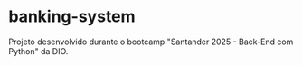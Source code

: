 # banking-system
Projeto desenvolvido durante o bootcamp "Santander 2025 - Back-End com Python" da DIO.
